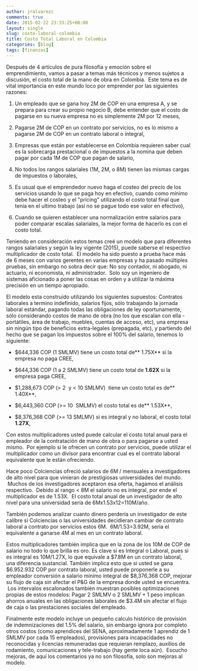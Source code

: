```yaml
---
author: jralvarezc
comments: true
date: 2015-02-22 23:33:25+00:00
layout: single
slug: costo-laboral-colombia
title: Costo Total Laboral en Colombia
categories: [blog]
tags: [finanzas]
---
```


Después de 4 artículos de pura filosofía y emoción sobre el emprendimiento,
vamos a pasar a temas más técnicos y menos sujetos a discusión, el costo total
de la mano de obra en Colombia.  Este tema es de vital importancia en este mundo
loco por emprender por las siguientes razones:

  1. Un empleado que se gana hoy 2M de COP en una empresa A, y se prepara para
  crear su propio negocio B, debe entender que el costo de pagarse en su nueva
  empresa no es simplemente 2M por 12 meses,

  2. Pagarse 2M de COP en un contrato por servicios, no es lo mismo a pagarse 2M
  de COP en un contrato laboral o integral,

  3. Empresas que están por establecerse en Colombia requieren saber cual es la
  sobrecarga prestacional o de impuestos a la nomina que deben pagar por cada 1M
  de COP que pagan de salario,

  4. No todos los rangos salariales (1M, 2M, o 8M) tienen las mismas cargas de
  impuestos o laborales,

  5. Es usual que el emprendedor nuevo haga el costeo del precio de los
  servicios usando lo que se paga hoy en efectivo, cuando como mínimo debe hacer
  el costeo y el "pricing" utilizando el costo total final que tenia en el
  ultimo trabajo (así no se pague todo ese valor en efectivo),

  6. Cuando se quieren establecer una normalización entre salarios para poder
  comparar escalas salariales, la mejor forma de hacerlo es con el costo total.

Teniendo en consideración estos temas creé un modelo que para diferentes rangos
salariales y según la ley vigente (2015), puede saberse el respectivo
multiplicador de costo total.  El modelo ha sido puesto a prueba hace más de 6
meses con varios gerentes en varias empresas y ha pasado múltiples pruebas, sin
embargo no sobra decir que: No soy contador, ni abogado, ni actuario, ni
economista, ni administrador.  Solo soy un ingeniero de sistemas aficionado a
poner las cosas en orden y a utilizar la máxima precisión en un tiempo
apropiado.

El modelo esta construido utilizando los siguientes supuestos: Contratos
laborales a termino indefinido, salarios fijos, sólo trabajando la jornada
laboral estándar, pagando todas las obligaciones de ley oportunamente, sólo
considerando costos de mano de obra (no los que escalan con ella - portátiles,
área de trabajo, muebles, cuentas de acceso, etc), una empresa sin ningún tipo
de beneficios extra-legales (prepagada, etc), y partiendo del hecho que se pagan
los impuestos sobre el 100% del salario, tenemos lo siguiente:


  * $644,336 COP (1 SMLMV) tiene un costo total de** 1.75X** si la empresa no
  paga CREE,

  * $644,336 COP (1 a 2 SMLMV) tiene un costo total de **1.62X** si la empresa
  paga CREE,

  * $1,288,673 COP (> 2  y < 10 SMLMV)  tiene un costo total es de** 1.40X**,

  * $6,443,360 COP (>= 10  SMLMV) el costo total es de** 1.53X**,

  * $8,376,368 COP (>= 13 SMLMV) si es integral y no laboral, el costo total
  **1.27X**,

Con estos multiplicadores usted puede calcular el costo total anual para el
empleador de la contratación de mano de obra o para pagarse a usted mismo.  Por
ejemplo si le ofrecen un contrato por servicios, puede utilizar el multiplicador
como un divisor para encontrar cual es el contrato laboral equivalente que le
están ofreciendo.

Hace poco Colciencias ofreció salarios de 6M / mensuales a investigadores de
alto nivel para que vinieran de prestigiosas universidades del mundo.  Muchos de
los investigadores aceptaron esa oferta, hagamos el análisis respectivo.  Debido
al rango < 8M el salario no es integral, por ende el multiplicador es de
1.53X.  El costo total anual de un investigador de alto nivel para una
universidad sería de 6Mx1.53x12=110M/año.

También podemos analizar cuanto dinero perdería un investigador de este calibre
si Colciencias o las universidades decidieran cambiar de contrato laboral a
contrato por servicios estos 6M.  6M/1.53=3.92M, seria el equivalente a ganarse
4M al mes en un contrato laboral.

Estos multiplicadores también implica que en la zona de los 10M de COP de
salario no todo lo que brilla es oro. Es clave si es Integral o Laboral, pues si
es integral es 10M/1.27X, lo que equivale a $7.8M en un contrato laboral, una
diferencia sustancial. También implica esto que si usted se gana $6.952.932 COP
por contrato laboral, usted puede proponerle a su empleador conversión a salario
mínimo integral de $8,376,368 COP, mejorar su flujo de caja sin afectar el P&G
de la empresa donde usted se encuentra.  Los intervalos escalonados también
muestran posibles optimizaciones propias de estos modelos: Pagar 2 SMLMV o 2
SMLMV + 1 peso implican ahorros anuales en las obligaciones laborales de $3.4M
sin afectar el flujo de caja o las prestaciones sociales del empleado.

Finalmente este modelo incluye un pequeño calculo histórico de provisión de
indemnizaciones del 1.5% del salario, sin embargo ignora por completo otros
costos (como aprendices del SENA, aproximadamente 1 aprendiz de 1 SMLMV por cada
15 empleados), provisiones para incapacidades no reconocidas y licencias
remuneradas que requieran remplazo, auxilios de rodamiento, comunicaciones y
tele-trabajo (hay gente loca aún).  Escucho mejoras, de aquí los comentarios ya
no son filosofía, solo son mejoras al modelo.
